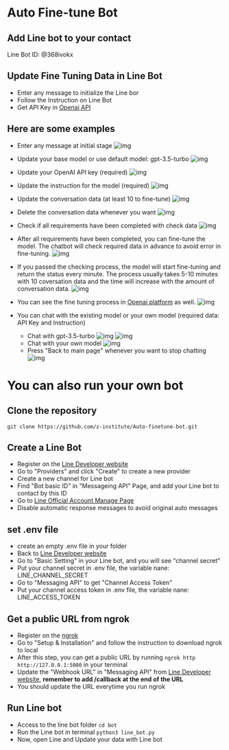 # Auto Fine-tune Bot

## Add Line bot to your contact 

Line Bot ID: @368ivokx

## Update Fine Tuning Data in Line Bot
- Enter any message to initialize the Line bor
- Follow the Instruction on Line Bot
- Get API Key in [Openai API](https://platform.openai.com/api-keys)

## Here are some examples

- Enter any message at initial stage
![img](/img/chat1.png)

- Update your base model or use default model: gpt-3.5-turbo 
![img](/img/chat2.png)

- Update your OpenAI API key (required)
![img](/img/chat3.png)

- Update the instruction for the model (required)
![img](/img/chat4.png)

- Update the conversation data (at least 10 to fine-tune)
![img](/img/chat5.png)

- Delete the conversation data whenever you want
![img](/img/chat6.png)

- Check if all requirements have been completed with check data
![img](/img/chat7.png)

- After all requirements have been completed, you can fine-tune the model. 
The chatbot will check required data in advance to avoid error in fine-tuning.
![img](/img/chat8.png)

- If you passed the checking process, the model will start fine-tuning and return the status every minute.
The process usually takes 5-10 minutes with 10 coversation data and the time will increase with the amount of conversation data.
![img](/img/chat9.png)

- You can see the fine tuning process in [Openai platform](https://platform.openai.com/finetune/ftjob-wgRJDRzLhFy0jg3z1xopUBot?filter=all) as well.
![img](/img/openai.png)

- You can chat with the existing model or your own model (required data: API Key and Instruction)
  - Chat with gpt-3.5-turbo
    ![img](/img/chat10.png)
    ![img](/img/chat11.png)
  - Chat with your own model
    ![img](/img/chat12.png)
  - Press "Back to main page" whenever you want to stop chatting
    ![img](/img/chat13.png)


# You can also run your own bot 

## Clone the repository
`
git clone https://github.com/z-institute/Auto-finetune-bot.git
`

## Create a Line Bot 
- Register on the [Line Developer website](https://developers.line.biz/zh-hant/)
- Go to "Providers" and click "Create" to create a new provider
- Create a new channel for Line bot
- Find "Bot basic ID" in "Messageing API" Page, and add your Line bot to contact by this ID
- Go to [Line Official Account Manage Page](https://tw.linebiz.com/login/)
- Disable automatic response messages to avoid original auto messages

## set .env file
- create an empty .env file in your folder
- Back to [Line Developer website](https://developers.line.biz/zh-hant/)
- Go to "Basic Setting" in your Line bot, and you will see "channel secret"
- Put your channel secret in .env file, the variable nane: LINE_CHANNEL_SECRET 
- Go to "Messaging API" to get "Channel Access Token"
- Put your channel access token in .env file, the variable nane: LINE_ACCESS_TOKEN

## Get a public URL from ngrok
- Register on the [ngrok](https://ngrok.com/)
- Go to "Setup & Installation" and follow the instruction to download ngrok to local
- After this step, you can get a public URL by running 
`
ngrok http http://127.0.0.1:5000
`
in your terminal
- Update the "Webhook URL" in "Messaging API" from
[Line Developer website](https://developers.line.biz/zh-hant/), **remember to add /callback at the end of the URL**
- You should update the URL everytime you run ngrok

## Run Line bot
- Access to the line bot folder `cd bot`
- Run the Line bot in terminal
`
python3 line_bot.py
`
- Now, open Line and Update your data with Line bot